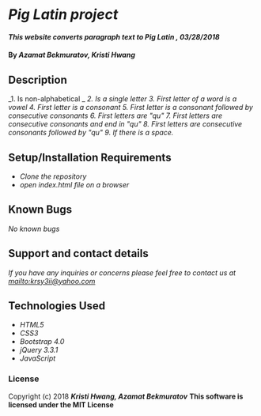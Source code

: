 # _Pig Latin project_

#### _This website converts paragraph text to Pig Latin , 03/28/2018_

#### By _**Azamat Bekmuratov, Kristi Hwang**_

## Description

_1. Is non-alphabetical _
_2. Is a single letter_
_3. First letter of a word is a vowel_
_4. First letter is a consonant_
_5. First letter is a consonant followed by consecutive consonants_
_6. First letters are "qu"_
_7. First letters are consecutive consonants and end in "qu"_
_8. First letters are consecutive consonants followed by "qu"_
_9. If there is a space._


## Setup/Installation Requirements

* _Clone the repository_
* _open index.html file on a browser_


## Known Bugs

_No known bugs_

## Support and contact details

_If you have any inquiries or concerns please feel free to contact us at <mailto:krsy3ii@yahoo.com>_

## Technologies Used

* _HTML5_
* _CSS3_
* _Bootstrap 4.0_
* _jQuery 3.3.1_
* _JavaScript_

### License

Copyright (c) 2018 _**Kristi Hwang, Azamat Bekmuratov**_
**This software is licensed under the MIT License**
